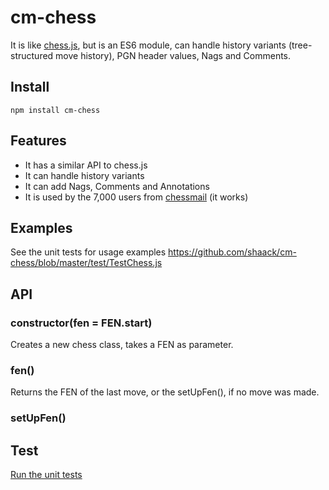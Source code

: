# cm-chess 

It is like [chess.js](https://github.com/jhlywa/chess.js), 
but is an ES6 module, can handle history variants (tree-structured move history), 
PGN header values, Nags and Comments.

## Install

`npm install cm-chess`

## Features

- It has a similar API to chess.js
- It can handle history variants
- It can add Nags, Comments and Annotations
- It is used by the 7,000 users from [chessmail](https://www.chessmail.eu) (it works)

## Examples

See the unit tests for usage examples
https://github.com/shaack/cm-chess/blob/master/test/TestChess.js

## API

### constructor(fen = FEN.start)

Creates a new chess class, takes a FEN as parameter.

### fen()

Returns the FEN of the last move, or the setUpFen(), if no move was made.

### setUpFen()



## Test

[Run the unit tests](https://shaack.com/projekte/cm-chess/test/)

